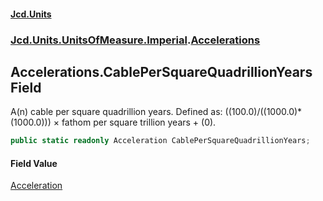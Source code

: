 #### [Jcd.Units](index.md 'index')
### [Jcd.Units.UnitsOfMeasure.Imperial](Jcd.Units.UnitsOfMeasure.Imperial.md 'Jcd.Units.UnitsOfMeasure.Imperial').[Accelerations](Accelerations.md 'Jcd.Units.UnitsOfMeasure.Imperial.Accelerations')

## Accelerations.CablePerSquareQuadrillionYears Field

A(n) cable per square quadrillion years. Defined as: ((100.0)/((1000.0)*(1000.0))) × fathom per square trillion years + (0).

```csharp
public static readonly Acceleration CablePerSquareQuadrillionYears;
```

#### Field Value
[Acceleration](Acceleration.md 'Jcd.Units.UnitTypes.Acceleration')